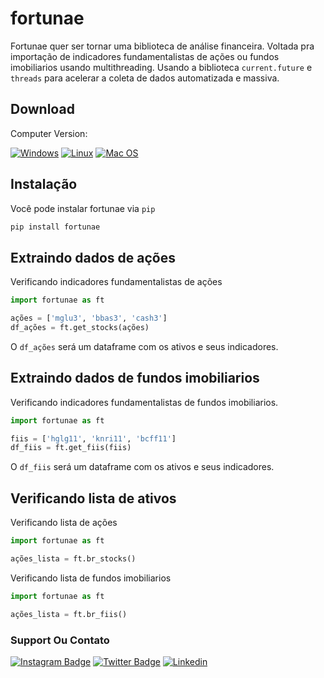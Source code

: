 # fortunae
 Fortunae quer ser tornar uma biblioteca de análise financeira. Voltada pra importação de indicadores fundamentalistas de ações ou fundos imobiliarios usando multithreading. Usando a biblioteca `current.future` e `threads` para acelerar a coleta de dados automatizada e massiva.

## Download

Computer Version:

[![Windows](https://img.shields.io/badge/Windows-0078D6?style=for-the-badge&logo=windows&logoColor=white)](https://github.com/seu-usuario/seu-repositorio/releases)
[![Linux](https://img.shields.io/badge/Linux-FF6600?style=for-the-badge&logo=linux&logoColor=white)](https://github.com/seu-usuario/seu-repositorio/releases)
[![Mac OS](https://img.shields.io/badge/mac%20os-000000?style=for-the-badge&logo=macos&logoColor=F0F0F0)](https://github.com/seu-usuario/seu-repositorio/releases)

## Instalação

Você pode instalar fortunae via `pip`

```md
pip install fortunae
```
## Extraindo dados de ações
Verificando indicadores fundamentalistas de ações

```python
import fortunae as ft

ações = ['mglu3', 'bbas3', 'cash3']
df_ações = ft.get_stocks(ações)
```
O `df_ações` será um dataframe com os ativos e seus indicadores.

## Extraindo dados de fundos imobiliarios

Verificando indicadores fundamentalistas de fundos imobiliarios.

```python
import fortunae as ft

fiis = ['hglg11', 'knri11', 'bcff11']
df_fiis = ft.get_fiis(fiis)
```
O `df_fiis` será um dataframe com os ativos e seus indicadores.

## Verificando lista de ativos
Verificando lista de ações
```python
import fortunae as ft

ações_lista = ft.br_stocks()
```
Verificando lista de fundos imobiliarios
```python
import fortunae as ft

ações_lista = ft.br_fiis()
```

### Support Ou Contato

[![Instagram Badge](https://img.shields.io/badge/Instagram-E4405F?style=for-the-badge&logo=instagram&logoColor=white)](https://www.instagram.com/arthurchabole/)
[![Twitter Badge](https://img.shields.io/badge/Twitter-1DA1F2?style=for-the-badge&logo=twitter&logoColor=white)](https://twitter.com/Arthur__Chabole)
[![Linkedin](https://img.shields.io/badge/LinkedIn-0077B5?style=for-the-badge&logo=linkedin&logoColor=white)](https://www.linkedin.com/in/arthur-chabole-1589a8149/)
